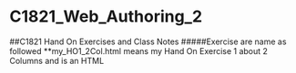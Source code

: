 # C1821_Web_Authoring_2
##C1821 Hand On Exercises and Class Notes
#####Exercise are name as followed
**my_HO1_2Col.html  means  my Hand On Exercise 1 about 2 Columns and is an HTML
